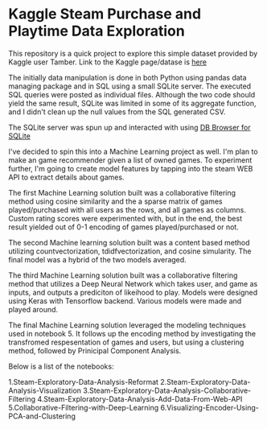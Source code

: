 # Kaggle Steam Purchase and Playtime Data Exploration

This repository is a quick project to explore this simple dataset provided by Kaggle user Tamber. Link to the Kaggle page/datase is [here](https://www.kaggle.com/tamber/steam-video-games/data)

The initially data manipulation is done in both Python using pandas data managing package and in SQL using a small SQLite server.
The executed SQL queries were posted as individual files. Although the two code should yield the same result, SQLite was limited in some of its aggregate function, and I didn't clean up the null values from the SQL generated CSV.

The SQLite server was spun up and interacted with using [DB Browser for SQLite](https://sqlitebrowser.org/)

I've decided to spin this into a Machine Learning project as well. I'm plan to make an game recommender given a list of owned games. To experiment further, I'm going to create model features by tapping into the steam WEB API to extract details about games. 

The first Machine Learning solution built was a collaborative filtering method using cosine similarity and the a sparse matrix of games played/purchased with all users as the rows, and all games as columns. Custom rating scores were experimented with, but in the end, the best result yielded out of 0-1 encoding of games played/purchased or not.

The second Machine learning solution built was a content based method utilizing countvectorization, tdidfvectorization, and cosine simularity. The final model was a hybrid of the two models averaged.

The third Machine Learning solution built was a collaborative filtering method that utilizes a Deep Neural Network which takes user, and game as inputs, and outputs a prediciton of likeihood to play. Models were designed using Keras with Tensorflow backend. Various models were made and played around.

The final Machine Learning solution leveraged the modeling techniques used in notebook 5. It follows up the encoding method by investigating the transfromed respesentation of games and users, but using a clustering method, followed by Prinicipal Component Analysis.

Below is a list of the notebooks:

1.Steam-Exploratory-Data-Analysis-Reformat
2.Steam-Exploratory-Data-Analysis-Visualization
3.Steam-Exploratory-Data-Analysis-Collaborative-Filtering
4.Steam-Exploratory-Data-Analysis-Add-Data-From-Web-API
5.Collaborative-Filtering-with-Deep-Learning
6.Visualizing-Encoder-Using-PCA-and-Clustering